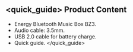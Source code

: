 ## <quick_guide> Product Content

- Energy Bluetooth Music Box BZ3.
- Audio cable: 3.5mm.
- USB 2.0 cable for battery charge.
- Quick guide.
</quick_guide>
